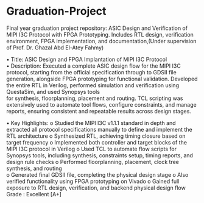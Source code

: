 # Graduation-Project
Final year graduation project repository: ASIC Design and Verification of MIPI I3C Protocol with FPGA Prototyping. Includes RTL design, verification environment, FPGA implementation, and documentation,(Under supervision of Prof. Dr. Ghazal Abd El-Atey Fahmy) 

• Title: ASIC Design and FPGA Implantation of MIPI I3C Protocol  
• Description: 
Executed a complete ASIC design flow for the MIPI I3C protocol, starting from the official specification 
through to GDSII file generation, alongside FPGA prototyping for functional validation. Developed the 
entire RTL in Verilog, performed simulation and verification using QuestaSim, and used Synopsys tools  
for synthesis, floorplanning, placement and routing. TCL scripting was extensively used to automate 
tool flows, configure constraints, and manage reports, ensuring consistent and repeatable results 
across design stages. 

• Key Highlights: 
o Studied the MIPI I3C v1.1.1 standard in depth and extracted all protocol specifications manually to 
define and implement the RTL architecture 
o Synthesized RTL, achieving timing closure based on target frequency 
o Implemented both controller and target blocks of the MIPI I3C protocol in Verilog 
o Used TCL to automate flow scripts for Synopsys tools, including synthesis, constraints setup, timing 
reports, and design rule checks 
o Performed floorplanning, placement, clock tree synthesis, and routing  
o Generated final GDSII file, completing the physical design stage 
o Also verified functionality using FPGA prototyping on Vivado 
o Gained full exposure to RTL design, verification, and backend physical design flow 
Grade : Excellent [A+] 
